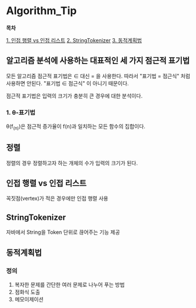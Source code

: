 # Algorithm_Tip

**목차**  

[1. 인접 행렬 vs 인접 리스트](#인접-행렬-vs-인접-리스트)
[2. StringTokenizer](#stringtokenizer)
[3. 동적계획법](#동적계획법)

## **알고리즘 분석에 사용하는 대표적인 세 가지 점근적 표기법**

모든 알고리즘 점근적 표기법은 &isin; 대신 = 을 사용한다. 따라서 "표기법 = 점근식" 처럼 사용하면 안된다. "표기법 &isin; 점근식" 이 아니기 때문이다.

점근적 표기법은 입력의 크기가 충분히 큰 경우에 대한 분석이다.

### 1. &theta;-표기법
&theta;(f<sub>(n)</sub>)은 점근적 증가율이 f(n)과 일치하는 모든 함수의 집합이다.


## **정렬**

정렬의 경우 정렬하고자 하는 개체의 수가 입력의 크기가 된다.

## **인접 행렬 vs 인접 리스트**

꼭짓점(vertex)가 적은 경우에만 인접 행렬 사용

## **StringTokenizer**

자바에서 String을 Token 단위로 끊어주는 기능 제공 

## **동적계획법**

### 정의

1. 복자한 문제를 간단한 여러 문제로 나누어 푸는 방법
2. 점화식 도출
3. 메모이제이션


